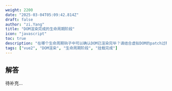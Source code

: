```yaml
---
weight: 2200
date: "2025-03-04T05:09:42.814Z"
draft: false
author: "zi.Yang"
title: "DOM渲染完成的生命周期阶段"
icon: "javascript"
toc: true
description: "在哪个生命周期钩子中可以确认DOM已渲染完毕？请结合虚拟DOM的patch过程，说明该阶段前后DOM状态的变化及访问渲染后DOM的安全方法。"
tags: ["vue2", "DOM渲染", "生命周期阶段", "挂载完成"]
---
```


## 解答

待补充...
